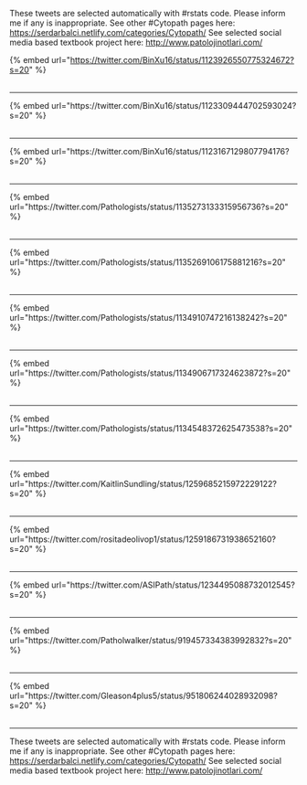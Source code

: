 

These tweets are selected automatically with #rstats code. Please inform me if any is inappropriate.
See other #Cytopath pages here: https://serdarbalci.netlify.com/categories/Cytopath/ 
See selected social media based textbook project here: http://www.patolojinotlari.com/

{% embed url="https://twitter.com/BinXu16/status/1123926550775324672?s=20" %}<br>
<br>
<hr>
{% embed url="https://twitter.com/BinXu16/status/1123309444702593024?s=20" %}<br>
<br>
<hr>
{% embed url="https://twitter.com/BinXu16/status/1123167129807794176?s=20" %}<br>
<br>
<hr>
{% embed url="https://twitter.com/Pathologists/status/1135273133315956736?s=20" %}<br>
<br>
<hr>
{% embed url="https://twitter.com/Pathologists/status/1135269106175881216?s=20" %}<br>
<br>
<hr>
{% embed url="https://twitter.com/Pathologists/status/1134910747216138242?s=20" %}<br>
<br>
<hr>
{% embed url="https://twitter.com/Pathologists/status/1134906717324623872?s=20" %}<br>
<br>
<hr>
{% embed url="https://twitter.com/Pathologists/status/1134548372625473538?s=20" %}<br>
<br>
<hr>
{% embed url="https://twitter.com/KaitlinSundling/status/1259685215972229122?s=20" %}<br>
<br>
<hr>
{% embed url="https://twitter.com/rositadeolivop1/status/1259186731938652160?s=20" %}<br>
<br>
<hr>
{% embed url="https://twitter.com/ASIPath/status/1234495088732012545?s=20" %}<br>
<br>
<hr>
{% embed url="https://twitter.com/Patholwalker/status/919457334383992832?s=20" %}<br>
<br>
<hr>
{% embed url="https://twitter.com/Gleason4plus5/status/951806244028932098?s=20" %}<br>
<br>
<hr>


These tweets are selected automatically with #rstats code. Please inform me if any is inappropriate.
See other #Cytopath pages here: https://serdarbalci.netlify.com/categories/Cytopath/ 
See selected social media based textbook project here: http://www.patolojinotlari.com/
